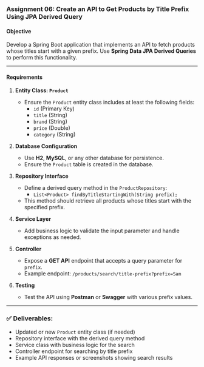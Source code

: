 ### **Assignment 06: Create an API to Get Products by Title Prefix Using JPA Derived Query**

#### **Objective**

Develop a Spring Boot application that implements an API to fetch products whose titles start with a given prefix. Use **Spring Data JPA Derived Queries** to perform this functionality.

---

#### **Requirements**

1. **Entity Class: `Product`**
    - Ensure the `Product` entity class includes at least the following fields:
        - `id` (Primary Key)
        - `title` (String)
        - `brand` (String)
        - `price` (Double)
        - `category` (String)

2. **Database Configuration**
    - Use **H2**, **MySQL**, or any other database for persistence.
    - Ensure the `Product` table is created in the database.

3. **Repository Interface**
    - Define a derived query method in the `ProductRepository`:
      - `List<Product> findByTitleStartingWith(String prefix);`
    - This method should retrieve all products whose titles start with the specified prefix.

4. **Service Layer**
    - Add business logic to validate the input parameter and handle exceptions as needed.

5. **Controller**
    - Expose a **GET API** endpoint that accepts a query parameter for `prefix`.
    - Example endpoint: `/products/search/title-prefix?prefix=Sam`

6. **Testing**
    - Test the API using **Postman** or **Swagger** with various prefix values.

---

### ✅ **Deliverables:**

- Updated or new `Product` entity class (if needed)
- Repository interface with the derived query method
- Service class with business logic for the search
- Controller endpoint for searching by title prefix
- Example API responses or screenshots showing search results